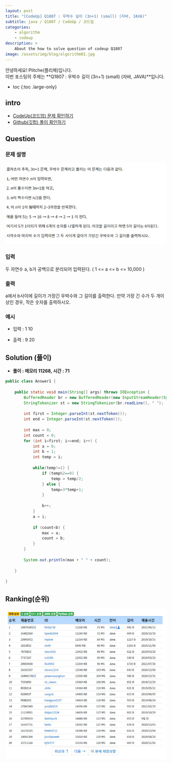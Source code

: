 ```yaml
---
layout: post
title: "[CodeUp] Q1807 : 우박수 길이 (3n+1) (small) (자바, JAVA)"
subtitle: java / Q1807 / CodeUp / 코드업
categories:
    - algorithm
    - codeup
description: >
    About the how to solve question of codeup Q1807
image: /assets/img/blog/algorithm01.jpg
---
```


안녕하세요! Plitche(플리체)입니다.  
이번 포스팅의 주제는 **Q1807 : 우박수 길이 (3n+1) (small) (자바, JAVA)**입니다.

* toc
{:toc .large-only}

## intro
* [CodeUp(코드업) 문제 확인하기](https://codeup.kr/problem.php?id=1807)  
* [Github(깃헙) 풀이 확인하기](https://github.com/plitche/CodeUp_Solution/tree/master/Q1801~Q1900/Q1807)  

## Question
### 문제 설명
![](/assets/post/codeup/Q1800~Q1899/20211219_02/01.JPG)  

### 입력
두 자연수 a, b가 공백으로 분리되어 입력된다. ( 1 <= a <= b <= 10,000 )  

### 출력
a에서 b사이에 길이가 가장긴 우박수와 그 길이를 출력한다. 만약 가장 긴 수가 두 개이상인 경우, 작은 숫자를 출력하시오.  
  
### 예시
* 입력 : 1 10  
  
* 출력 : 9 20  
  
## Solution (풀이)
* **풀이 : 메모리 11268, 시간 : 71**  

```java
public class Answer1 {
	
	public static void main(String[] args) throws IOException {
        BufferedReader br = new BufferedReader(new InputStreamReader(System.in));
        StringTokenizer st = new StringTokenizer(br.readLine(), " ");
        
        int first = Integer.parseInt(st.nextToken());
        int end = Integer.parseInt(st.nextToken());
	
        int max = 0;
        int count = 0;
        for (int i=first; i<=end; i++) {
            int a = 0;
            int b = 1;
            int temp = i;

            while(temp!=1) {
        		if (temp%2==0) {
        			temp = temp/2;
        		} else {
        			temp=3*temp+1;
        		}
        		
        		b++;
        	}
            a = i;

            if (count<b) {
            	max = a;
            	count = b;
            }
        }
        
        System.out.println(max + " " + count);
	
	}
    	 
}
```  

## Ranking(순위)
![](/assets/post/codeup/Q1800~Q1899/20211219_02/03.JPG)  